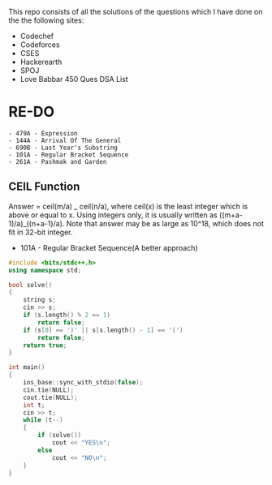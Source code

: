 This repo consists of all the solutions of the questions which I have done on the the following sites:

- Codechef
- Codeforces
- CSES
- Hackerearth
- SPOJ
- Love Babbar 450 Ques DSA List

# RE-DO

    - 479A - Expression
    - 144A - Arrival Of The General
    - 690B - Last Year's Substring
    - 101A - Regular Bracket Sequence
    - 261A - Pashmak and Garden

## CEIL Function

Answer = ceil(m/a) _ ceil(n/a), where ceil(x) is the least integer which is above or equal to x. Using integers only, it is usually written as ((m+a-1)/a)_((n+a-1)/a). Note that answer may be as large as 10^18, which does not fit in 32-bit integer.

- 101A - Regular Bracket Sequence(A better approach)

```c++
#include <bits/stdc++.h>
using namespace std;

bool solve()
{
    string s;
    cin >> s;
    if (s.length() % 2 == 1)
        return false;
    if (s[0] == ')' || s[s.length() - 1] == '(')
        return false;
    return true;
}

int main()
{
    ios_base::sync_with_stdio(false);
    cin.tie(NULL);
    cout.tie(NULL);
    int t;
    cin >> t;
    while (t--)
    {
        if (solve())
            cout << "YES\n";
        else
            cout << "NO\n";
    }
}
```
